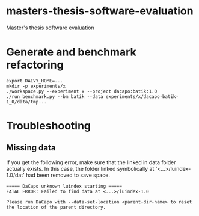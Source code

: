 # masters-thesis-software-evaluation
Master's thesis software evaluation

# Generate and benchmark refactoring
```
export DAIVY_HOME=...
mkdir -p experiments/x
./workspace.py --experiment x --project dacapo:batik:1.0
./run_benchmark.py --bm batik --data experiments/x/dacapo-batik-1_0/data/tmp...
```

# Troubleshooting
## Missing data
If you get the following error, make sure that the linked in
data folder actually exists. In this case, the folder linked
symbolically at '<...>/luindex-1.0/dat' had been removed to
save space.
```
===== DaCapo unknown luindex starting =====
FATAL ERROR: Failed to find data at <...>/luindex-1.0

Please run DaCapo with --data-set-location <parent-dir-name> to reset the location of the parent directory.
```

